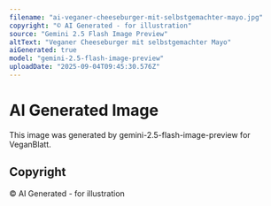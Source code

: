 ```yaml
---
filename: "ai-veganer-cheeseburger-mit-selbstgemachter-mayo.jpg"
copyright: "© AI Generated - for illustration"
source: "Gemini 2.5 Flash Image Preview"
altText: "Veganer Cheeseburger mit selbstgemachter Mayo"
aiGenerated: true
model: "gemini-2.5-flash-image-preview"
uploadDate: "2025-09-04T09:45:30.576Z"
---
```


# AI Generated Image

This image was generated by gemini-2.5-flash-image-preview for VeganBlatt.

## Copyright
© AI Generated - for illustration
